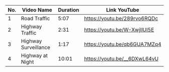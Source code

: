|No.|      Video Name        | Duration |         Link YouTube         |
|---|------------------------|----------|------------------------------|
| 1 |     Road Traffic       |   5:07   | https://youtu.be/289rvo6RQDc |
| 2 |    Highway Traffic     |   2:31   | https://youtu.be/W-XwjllUI5E |
| 3 |  Highway Surveillance  |   1:17   | https://youtu.be/qb6GUA7MZq4 |
| 4 |    Highway at Night    |  10:01   | https://youtu.be/__6DXwL64vU |
